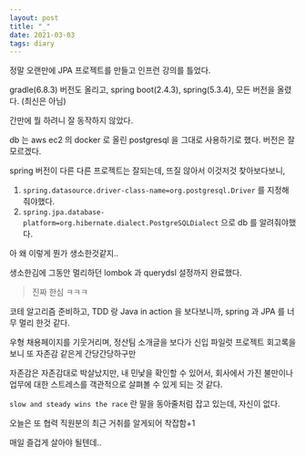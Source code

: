 ```yaml
---
layout: post
title: "_"
date: 2021-03-03
tags: diary
---
```


정말 오랜만에 JPA 프로젝트를 만들고 인프런 강의를 틀었다.

gradle(6.8.3) 버전도 올리고, spring boot(2.4.3), spring(5.3.4), 모든 버전을 올렸다. (최신은 아님)

간만에 뭘 하려니 잘 동작하지 않았다.

db 는 aws ec2 의 docker 로 올린 postgresql 을 그대로 사용하기로 했다. 버전은 잘 모르겠다.

spring 버전이 다른 다른 프로젝트는 잘되는데, 뜨질 않아서 이것저것 찾아보다보니,

1. `spring.datasource.driver-class-name=org.postgresql.Driver` 를 지정해줘야했다.
2. `spring.jpa.database-platform=org.hibernate.dialect.PostgreSQLDialect` 으로 db 를 알려줘야했다.

아 왜 이렇게 뭔가 생소한것같지..

생소한김에 그동안 멀리하던 lombok 과 querydsl 설정까지 완료했다.

> 진짜 한심 ㅋㅋㅋ

코테 알고리즘 준비하고, TDD 랑 Java in action 을 보다보니까, spring 과 JPA 를 너무 멀리 한것 같다.

우형 채용페이지를 기웃거리며, 정산팀 소개글을 보다가 신입 파일럿 프로젝트 회고록을 보니 또 자존감 같은게 간당간당하구만

자존감은 자존감대로 박살났지만, 내 민낯을 확인할 수 있어서, 회사에서 가진 불만이나 업무에 대한 스트레스를 객관적으로 살펴볼 수 있게 되는 것 같다.

`slow and steady wins the race` 란 말을 동아줄처럼 잡고 있는데, 자신이 없다.

오늘은 또 협력 직원분의 최근 거취를 알게되어 착잡함+1

매일 즐겁게 살아야 될텐데..
